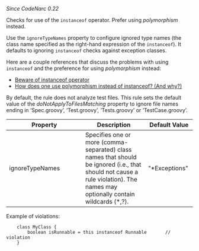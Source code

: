 *Since CodeNarc 0.22*

Checks for use of the `instanceof` operator. Prefer using *polymorphism*
instead.

Use the `ignoreTypeNames` property to configure ignored type names (the
class name specified as the right-hand expression of the `instanceof`).
It defaults to ignoring `instanceof` checks against exception classes.

Here are a couple references that discuss the problems with using
`instanceof` and the preference for using *polymorphism* instead:

  - [Beware of instanceof
    operator](http://www.javapractices.com/topic/TopicAction.do?Id=31)
  - [How does one use polymorphism instead of instanceof? (And
    why?)](http://stackoverflow.com/questions/4192837/how-does-one-use-polymorphism-instead-of-instanceof-and-why)

By default, the rule does not analyze test files. This rule sets the
default value of the *doNotApplyToFilesMatching* property to ignore file
names ending in ‘Spec.groovy’, ‘Test.groovy’, ‘Tests.groovy’ or
‘TestCase.groovy’.

<table>
<colgroup>
<col style="width: 40%" />
<col style="width: 33%" />
<col style="width: 25%" />
</colgroup>
<thead>
<tr class="header">
<th>Property</th>
<th>Description</th>
<th>Default Value</th>
</tr>
</thead>
<tbody>
<tr class="odd">
<td>ignoreTypeNames</td>
<td>Specifies one or more (comma-separated) class names that should be ignored (i.e., that should not cause a rule violation). The names may optionally contain wildcards (*,?).</td>
<td>"*Exceptions"</td>
</tr>
</tbody>
</table>

Example of violations:

``` 
    class MyClass {
        boolean isRunnable = this instanceof Runnable       // violation
    }
```
